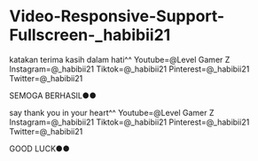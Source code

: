 # Video-Responsive-Support-Fullscreen-_habibii21
katakan terima kasih dalam hati^^
Youtube=@Level Gamer Z
Instagram=@_habibii21
Tiktok=@_habibii21
Pinterest=@_habibii21
Twitter=@_habibii21 

SEMOGA BERHASIL●● 

say thank you in your heart^^ 
Youtube=@Level Gamer Z 
Instagram=@_habibii21 
Tiktok=@_habibii21 
Pinterest=@_habibii21 
Twitter=@_habibii21 

GOOD LUCK●● 
